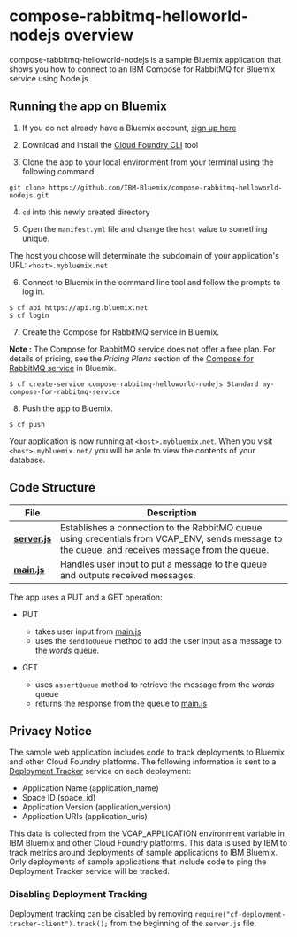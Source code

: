 # compose-rabbitmq-helloworld-nodejs overview

compose-rabbitmq-helloworld-nodejs is a sample Bluemix application that shows you how to connect to an IBM Compose for RabbitMQ for Bluemix service using Node.js.

## Running the app on Bluemix

1. If you do not already have a Bluemix account, [sign up here][bluemix_signup_url]

2. Download and install the [Cloud Foundry CLI][cloud_foundry_url] tool

3. Clone the app to your local environment from your terminal using the following command:

  ```
  git clone https://github.com/IBM-Bluemix/compose-rabbitmq-helloworld-nodejs.git
  ```

4. `cd` into this newly created directory

5. Open the `manifest.yml` file and change the `host` value to something unique.

  The host you choose will determinate the subdomain of your application's URL:  `<host>.mybluemix.net`

6. Connect to Bluemix in the command line tool and follow the prompts to log in.

  ```
  $ cf api https://api.ng.bluemix.net
  $ cf login
  ```

7. Create the Compose for RabbitMQ service in Bluemix.

  **Note :** The Compose for RabbitMQ service does not offer a free plan. For details of pricing, see the _Pricing Plans_ section of the [Compose for RabbitMQ service][compose_for_rabbitmq_url] in Bluemix.

  ```
  $ cf create-service compose-rabbitmq-helloworld-nodejs Standard my-compose-for-rabbitmq-service
  ```

8. Push the app to Bluemix.

  ```
  $ cf push
  ```

Your application is now running at `<host>.mybluemix.net`. When you visit `<host>.mybluemix.net/` you will be able to view the contents of your database.

## Code Structure

| File | Description |
| ---- | ----------- |
|[**server.js**](server.js)|Establishes a connection to the RabbitMQ queue using credentials from VCAP_ENV, sends message to the queue, and receives message from the queue. |
|[**main.js**](public/javascripts/main.js)|Handles user input to put a message to the queue and outputs received messages.|

The app uses a PUT and a GET operation:

- PUT
  - takes user input from [main.js](public/javascript/main.js)
  - uses the `sendToQueue` method to add the user input as a message to the _words_ queue.

- GET
  - uses `assertQueue` method to retrieve the message from the _words_ queue
  - returns the response from the queue to [main.js](public/javascript/main.js)


## Privacy Notice
The sample web application includes code to track deployments to Bluemix and other Cloud Foundry platforms. The following information is sent to a [Deployment Tracker](https://github.com/cloudant-labs/deployment-tracker) service on each deployment:

* Application Name (application_name)
* Space ID (space_id)
* Application Version (application_version)
* Application URIs (application_uris)

This data is collected from the VCAP_APPLICATION environment variable in IBM Bluemix and other Cloud Foundry platforms. This data is used by IBM to track metrics around deployments of sample applications to IBM Bluemix. Only deployments of sample applications that include code to ping the Deployment Tracker service will be tracked.

### Disabling Deployment Tracking

Deployment tracking can be disabled by removing `require("cf-deployment-tracker-client").track();` from the beginning of the `server.js` file.

[compose_for_rabbitmq_url]: https://console.ng.bluemix.net/catalog/services/compose-for-rabbitmq/
[bluemix_signup_url]: https://ibm.biz/compose-for-rabbitmq-signup
[cloud_foundry_url]: https://github.com/cloudfoundry/cli
